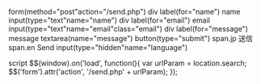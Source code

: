 form(method="post"action="/send.php")
  div
    label(for="name") name
    input(type="text"name="name")
  div
    label(for="email") email
    input(type="text"name="email"class="email")
  div
    label(for="message") message
    textarea(name="message")
  button(type="submit")
    span.jp 送信
    span.en Send
  input(type="hidden"name="language")

script
  $$(window).on('load', function(){
    var urlParam = location.search;
    $$('form').attr('action', '/send.php' + urlParam);
  });
